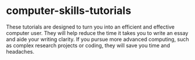 # computer-skills-tutorials
These tutorials are designed to turn you into an efficient and effective computer user. They will help reduce the time it takes you to write an essay and aide your writing clarity. If you pursue more advanced computing, such as complex research projects or coding, they will save you time and headaches.
